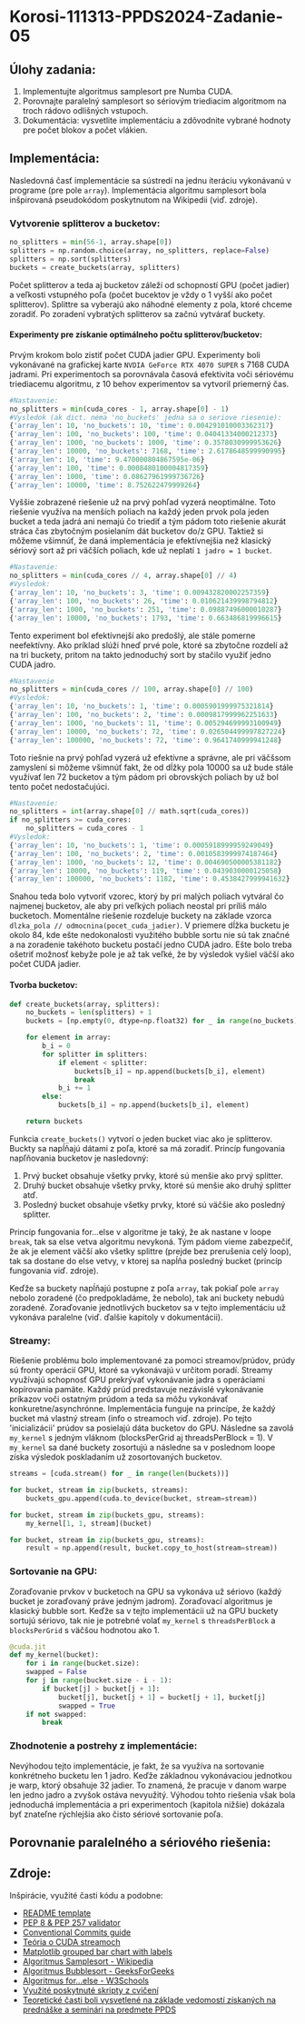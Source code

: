# Korosi-111313-PPDS2024-Zadanie-05
## Úlohy zadania:
1) Implementujte algoritmus samplesort pre Numba CUDA.
2) Porovnajte paralelný samplesort so sériovým triediacim algoritmom na troch rádovo odlišných vstupoch.
3) Dokumentácia: vysvetlite implementáciu a zdôvodnite vybrané hodnoty pre počet blokov a počet vlákien.

## Implementácia:
Nasledovná časť implementácie sa sústredí na jednu iteráciu vykonávanú v programe (pre pole `array`). Implementácia algoritmu samplesort bola inšpirovaná pseudokódom poskytnutom na Wikipedii (viď. zdroje).
### Vytvorenie splitterov a bucketov:
```python
no_splitters = min(56-1, array.shape[0])
splitters = np.random.choice(array, no_splitters, replace=False)
splitters = np.sort(splitters)
buckets = create_buckets(array, splitters)
```
Počet splitterov a teda aj bucketov záleží od  schopností GPU (počet jadier) a veľkosti vstupného poľa (počet bucektov je vždy o 1 vyšší ako počet splitterov). Splittre sa vyberajú ako náhodné elementy z pola, ktoré chceme zoradiť. Po zoradení vybratých splitterov sa začnú vytvárať buckety.
#### Experimenty pre získanie optimálneho počtu splitterov/bucketov:
Prvým krokom bolo zistiť počet CUDA jadier GPU. Experimenty boli vykonávané na grafickej karte `NVDIA GeForce RTX 4070 SUPER` s 7168 CUDA jadrami. Pri experimentoch sa porovnávala časová efektivita voči sériovému triediacemu algoritmu, z 10 behov experimentov sa vytvoril priemerný čas.
```py
#Nastavenie:
no_splitters = min(cuda_cores - 1, array.shape[0] - 1)
#Vysledok (ak dict. nema 'no_buckets' jedna sa o seriove riesenie):
{'array_len': 10, 'no_buckets': 10, 'time': 0.004291010003362317}        
{'array_len': 100, 'no_buckets': 100, 'time': 0.04041334000212373}       
{'array_len': 1000, 'no_buckets': 1000, 'time': 0.3578030999953626}      
{'array_len': 10000, 'no_buckets': 7168, 'time': 2.6178648599990995}     
{'array_len': 10, 'time': 9.470000804867595e-06}
{'array_len': 100, 'time': 0.0008480100004817359}
{'array_len': 1000, 'time': 0.08627961999736726}
{'array_len': 10000, 'time': 8.752622479999264}
```
Vyššie zobrazené riešenie už na prvý pohľad vyzerá neoptimálne. Toto riešenie využíva na menších poliach na každý jeden prvok pola jeden bucket a teda jadrá ani nemajú čo triediť a tým pádom toto riešenie akurát stráca čas zbytočným posielaním dát bucketov do/z GPU. Taktiež si môžeme všimnúť, že daná implementácia je efektívnejšia než klasický sériový sort až pri väčších poliach, kde už neplatí `1 jadro = 1 bucket`.
```py
#Nastavenie:
no_splitters = min(cuda_cores // 4, array.shape[0] // 4)
#Vysledok:
{'array_len': 10, 'no_buckets': 3, 'time': 0.009432820002257359}
{'array_len': 100, 'no_buckets': 26, 'time': 0.010621439998794812}       
{'array_len': 1000, 'no_buckets': 251, 'time': 0.09887496000010287}      
{'array_len': 10000, 'no_buckets': 1793, 'time': 0.663486819996615}      
```
Tento experiment bol efektívnejší ako predošlý, ale stále pomerne neefektívny. Ako príklad slúži hneď prvé pole, ktoré sa zbytočne rozdelí až na tri buckety, pritom na takto jednoduchý sort by stačilo využiť jedno CUDA jadro.
```py
#Nastavenie
no_splitters = min(cuda_cores // 100, array.shape[0] // 100)
#Vysledok:
{'array_len': 10, 'no_buckets': 1, 'time': 0.0005901999975321814}
{'array_len': 100, 'no_buckets': 2, 'time': 0.0009817999962251633}
{'array_len': 1000, 'no_buckets': 11, 'time': 0.005294699993100949}
{'array_len': 10000, 'no_buckets': 72, 'time': 0.026504499997827224}
{'array_len': 100000, 'no_buckets': 72, 'time': 0.9641740999941248}   
```
Toto riešnie na prvý pohľad vyzerá už efektívne a správne, ale pri väčšsom zamyslení si môžeme všimnúť fakt, že od dĺžky pola 10000 sa už bude stále využívať len 72 bucketov a tým pádom pri obrovských poliach by už bol tento počet nedostačujúci.
```py
#Nastavenie:
no_splitters = int(array.shape[0] // math.sqrt(cuda_cores))
if no_splitters >= cuda_cores:
    no_splitters = cuda_cores - 1
#Vysledok:
{'array_len': 10, 'no_buckets': 1, 'time': 0.0005918999959249049}
{'array_len': 100, 'no_buckets': 2, 'time': 0.0010583999974187464}
{'array_len': 1000, 'no_buckets': 12, 'time': 0.004690500005381182}
{'array_len': 10000, 'no_buckets': 119, 'time': 0.0439030000125058}
{'array_len': 100000, 'no_buckets': 1182, 'time': 0.4538427999941632}
```
Snahou teda bolo vytvoriť vzorec, ktorý by pri malých poliach vytváral čo najmenej bucketov, ale aby pri veľkých poliach neostal pri príliš málo bucketoch. Momentálne riešenie rozdeluje buckety na základe vzorca `dlzka_pola // odmocnina(pocet_cuda_jadier)`. V priemere dĺžka bucketu je okolo 84, kde ešte nedokonalosti využitého bubble sortu nie sú tak značné a na zoradenie takéhoto bucketu postačí jedno CUDA jadro. Ešte bolo treba ošetriť možnosť kebyže pole je až tak veľké, že by výsledok vyšiel väčší ako počet CUDA jadier.

#### Tvorba bucketov:
```python
def create_buckets(array, splitters):
    no_buckets = len(splitters) + 1
    buckets = [np.empty(0, dtype=np.float32) for _ in range(no_buckets)]

    for element in array:
        b_i = 0
        for splitter in splitters:
            if element < splitter:
                buckets[b_i] = np.append(buckets[b_i], element)
                break
            b_i += 1
        else:
            buckets[b_i] = np.append(buckets[b_i], element)

    return buckets
```
Funkcia `create_buckets()` vytvorí o jeden bucket viac ako je splitterov. Buckty sa napĺňajú dátami z poľa, ktoré sa má zoradiť. Princíp fungovania napľňovania bucketov je nasledovný:
1) Prvý bucket obsahuje všetky prvky, ktoré sú menšie ako prvý splitter.
2) Druhý bucket obsahuje všetky prvky, ktoré sú menšie ako druhý splitter atď. 
3) Posledný bucket obsahuje všetky prvky, ktoré sú väčšie ako posledný splitter.

Princíp fungovania for...else v algoritme je taký, že ak nastane v loope `break`, tak sa else vetva algoritmu nevykoná. Tým pádom vieme zabezpečiť, že ak je element väčší ako všetky splittre (prejde bez prerušenia celý loop), tak sa dostane do else vetvy, v ktorej sa napĺňa posledný bucket (princíp fungovania viď. zdroje). 

Keďže sa buckety napĺňajú postupne z poľa `array`, tak pokiaľ pole `array` nebolo zoradené (čo predpokladáme, že nebolo), tak ani buckety nebudú zoradené. Zoraďovanie jednotlivých bucketov sa v tejto implementáciu už vykonáva paralelne (viď. ďalšie kapitoly v dokumentácii).
### Streamy:
Riešenie problému bolo implementované za pomoci streamov/prúdov, prúdy sú fronty operácií GPU, ktoré sa vykonávajú v určitom poradí. Streamy využívajú schopnosť GPU prekrývať vykonávanie jadra s operáciami kopírovania pamäte. Každý prúd predstavuje nezávislé vykonávanie príkazov voči ostatným prúdom a teda sa môžu vykonávať konkuretne/asynchrónne. Implementácia funguje na princípe, že každý bucket má vlastný stream (info o streamoch viď. zdroje). Po tejto 'inicializácii' prúdov sa posielajú dáta bucketov do GPU. Následne sa zavolá `my_kernel` s jedným vláknom (blocksPerGrid aj threadsPerBlock = 1). V `my_kernel` sa dané buckety zosortujú a následne sa v poslednom loope získa výsledok poskladaním už zosortovaných bucketov.
```python
streams = [cuda.stream() for _ in range(len(buckets))]

for bucket, stream in zip(buckets, streams):
    buckets_gpu.append(cuda.to_device(bucket, stream=stream))

for bucket, stream in zip(buckets_gpu, streams):
    my_kernel[1, 1, stream](bucket)

for bucket, stream in zip(buckets_gpu, streams):
    result = np.append(result, bucket.copy_to_host(stream=stream))
```
### Sortovanie na GPU:
Zoraďovanie prvkov v bucketoch na GPU sa vykonáva už sériovo (každý bucket je zoraďovaný práve jedným jadrom). Zoraďovací algoritmus je klasický bubble sort. Keďže sa v tejto implementácii už na GPU buckety sortujú sériovo, tak nie je potrebné volať `my_kernel` s `threadsPerBlock` a `blocksPerGrid` s väčšou hodnotou ako 1.
```python
@cuda.jit
def my_kernel(bucket):
    for i in range(bucket.size):
    swapped = False
    for j in range(bucket.size - i - 1):
        if bucket[j] > bucket[j + 1]:
            bucket[j], bucket[j + 1] = bucket[j + 1], bucket[j]
            swapped = True
    if not swapped:
        break
```
### Zhodnotenie a postrehy z implementácie:
Nevýhodou tejto implementácie, je fakt, že sa využíva na sortovanie konkrétneho bucketu len 1 jadro. Keďže základnou vykonávaciou jednotkou je warp, ktorý obsahuje 32 jadier. To znamená, že pracuje v danom warpe len jedno jadro a zvyšok ostáva nevyužitý. Výhodou tohto riešenia však bola jednoduchá implementácia a pri experimentoch (kapitola nižšie) dokázala byť znateľne rýchlejšia ako čisto sériové sortovanie poľa. 
## Porovnanie paralelného a sériového riešenia:














## Zdroje:
Inšpirácie, využité časti kódu a podobne:
* [README template](https://github.com/matiassingers/awesome-readme)
* [PEP 8 & PEP 257 validator](https://www.codewof.co.nz/style/python3/)
* [Conventional Commits guide](https://www.conventionalcommits.org/en/v1.0.0/)
* [Teória o CUDA streamoch](https://turing.une.edu.au/~cosc330/lectures/display_notes.php?lecture=22)
* [Matplotlib grouped bar chart with labels](https://matplotlib.org/stable/gallery/lines_bars_and_markers/barchart.html#sphx-glr-gallery-lines-bars-and-markers-barchart-py)
* [Algoritmus Samplesort - Wikipedia](https://en.wikipedia.org/wiki/Samplesort)
* [Algoritmus Bubblesort - GeeksForGeeks](https://www.geeksforgeeks.org/bubble-sort/)
* [Algoritmus for...else - W3Schools](https://www.w3schools.com/python/gloss_python_for_else.asp)
* [Využité poskytnuté skripty z cvičení](https://github.com/tj314/ppds-seminars/tree/ppds2024/seminar8)
* [Teoretické časti boli vysvetlené na základe vedomostí získaných na prednáške a seminári na predmete PPDS](https://uim.fei.stuba.sk/predmet/i-ppds/)

